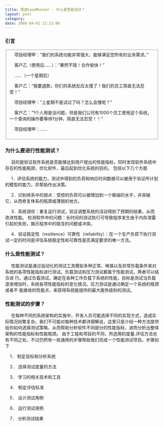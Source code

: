 ```yaml
---
title: 悟透LoadRunner - 什么是性能测试？
layout: post
category: 
date: 2008-04-01 22:23:00
---
```


### 引言

<fieldset>&nbsp;&nbsp;&nbsp; 项目经理甲：&#8220;我们的系统功能非常强大，能够满足您所有的业务需求。&#8221;

&nbsp;&nbsp;&nbsp; 客户乙（使用后&#8230;&#8230;）：&#8220;果然不错！合作愉快！&#8221;

&nbsp;&nbsp;&nbsp; &#8230;&#8230;（一个星期后）

&nbsp;&nbsp;&nbsp; 客户乙：&#8220;我要退款，你们的系统反应太慢了！我们的员工简直无法忍受！&#8221; 

&nbsp;&nbsp;&nbsp; 项目经理甲：&#8220;上星期不是试过了吗？怎么会慢呢？&#8221;

&nbsp;&nbsp;&nbsp; 客户乙：&#8221;1个人用是没问题，但是我们公司有1000个员工使用这个系统，一个查询的操作要等待1分钟，简直无法忍受！！&#8220; 

&nbsp;&nbsp;&nbsp; 项目经理甲：&#8230;&#8230;
</fieldset>

### 为什么要进行性能测试？

&nbsp;&nbsp;&nbsp;&nbsp;
目的是验证软件系统是否能够达到用户提出的性能指标，同时发现软件系统中存在的性能瓶颈，优化软件，最后起到优化系统的目的。
包括以下几个方面

&nbsp; &nbsp;&nbsp; 1．评估系统的能力，测试中得到的负荷和响应时间数据可以被用于验证所计划的模型的能力，并帮助作出决策。

&nbsp;&nbsp;&nbsp;&nbsp; 2．识别体系中的弱点：受控的负荷可以被增加到一个极端的水平，并突破它，从而修复体系的瓶颈或薄弱的地方。

&nbsp;&nbsp;&nbsp;&nbsp; 3．系统调优：重复运行测试，验证调整系统的活动得到了预期的结果，从而改进性能。
检测软件中的问题：长时间的测试执行可导致程序发生由于内存泄露引起的失败，揭示程序中的隐含的问题或冲突。

&nbsp;&nbsp;&nbsp;&nbsp; 4．验证稳定性（resilience）可靠性（reliability）：在一个生产负荷下执行测试一定的时间是评估系统稳定性和可靠性是否满足要求的唯一方法。

### 什么是性能测试？

&nbsp;&nbsp;&nbsp;&nbsp;
性能测试是通过自动化的测试工具模拟多种正常、峰值以及异常负载条件来对系统的各项性能指标进行测试。负载测试和压力测试都属于性能测试，两者可以结合进
行。通过负载测试，确定在各种工作负载下系统的性能，目标是测试当负载逐渐增加时，系统各项性能指标的变化情况。压力测试是通过确定一个系统的瓶颈或者不
能接收的性能点，来获得系统能提供的最大服务级别的测试。

### 性能测试的步骤？

&nbsp;&nbsp;&nbsp;&nbsp;
在每种不同的系统架构的实施中，开发人员可能选择不同的实现方式，造成实际情况纷繁复杂。我们不可能对每种技术都详细解说，这里只是介绍一种方法提供给你如何选择测试策略，从而帮助分析软件不同部分的性能指标，进而分析出整体架构的性能指标和性能瓶颈。
由于工程和项目的不同，所选用的度量,评估方法也有不同之处。不过仍然有一些通用的步骤帮助我们完成一个性能测试项目。步骤如下

&nbsp;&nbsp;&nbsp; 1．  制定目标和分析系统

&nbsp;&nbsp;&nbsp; 2．  选择测试度量的方法

&nbsp;&nbsp;&nbsp; 3．  学习的相关技术和工具

&nbsp;&nbsp;&nbsp; 4．  制定评估标准

&nbsp;&nbsp;&nbsp; 5．  设计测试用例

&nbsp;&nbsp;&nbsp; 6．  运行测试用例

&nbsp;&nbsp;&nbsp; 7．  分析测试结果